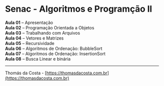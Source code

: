 # Senac - Algoritmos e Programção II

**Aula 01** – Apresentação<br/>
**Aula 02** – Programação Orientada a Objetos<br/>
**Aula 03** – Trabalhando com Arquivos<br/>
**Aula 04** – Vetores e Matrizes<br/>
**Aula 05** – Recursividade<br/>
**Aula 06** – Algoritmos de Ordenação: BubbleSort<br/>
**Aula 07** – Algoritmos de Ordenação: InsertionSort<br/>
**Aula 08** – Busca Linear e binária<br/>

---

Thomás da Costa - [https://thomasdacosta.com.br](https://thomasdacosta.com.br)
